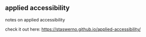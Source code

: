 ## applied accessibility

notes on applied accessibility

check it out here: https://staswerno.github.io/applied-accessibility/

